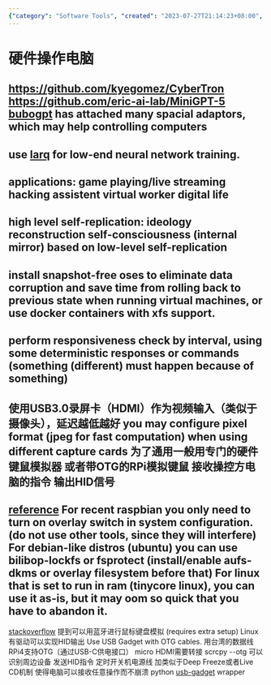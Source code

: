 ```yaml
---
{"category": "Software Tools", "created": "2023-07-27T21:14:23+08:00", "date": "2023-07-27 21:14:23", "description": "This article explores the process of controlling computers using hardware operations and software tools. It covers various applications and methods, such as CyberTron, Larq, USB Gadget with OTG cables, Taiwan data cables, scrcpy, HID instructions, power management, Deep Freeze or Live CD mechanisms, and Python wrappers for usb-gadget.", "modified": "2023-10-18T17:38:20+08:00", "tags": ["computer control", "hardware operations", "software tools", "CyberTron", "Larq", "USB Gadget", "OTG cables"], "title": "Controlling Computers with Hardware Operations and Software Tools: A Comprehensive Guide"}
---
```

# 硬件操作电脑
https://github.com/kyegomez/CyberTron
https://github.com/eric-ai-lab/MiniGPT-5
[bubogpt](https://bubo-gpt.github.io/) has attached many spacial adaptors, which may help controlling computers
----
use [larq](https://github.com/larq/larq) for low-end neural network training.
----
applications:
game playing/live streaming
hacking
assistent
virtual worker
digital life
----
high level self-replication: ideology reconstruction
self-consciousness (internal mirror)
based on low-level self-replication
----
install snapshot-free oses to eliminate data corruption and save time from rolling back to previous state when running virtual machines, or use docker containers with xfs support.
----
perform responsiveness check by interval, using some deterministic responses or commands (something (different) must happen because of something)
----
使用USB3.0录屏卡（HDMI）作为视频输入（类似于摄像头），延迟越低越好
you may configure pixel format (jpeg for fast computation) when using different capture cards
为了通用一般用专门的硬件键鼠模拟器 或者带OTG的RPi模拟键鼠 接收操控方电脑的指令 输出HID信号
----
[reference](https://raspberrypi.stackexchange.com/questions/7101/raspberry-pi-live-boot-or-read-only-distro)
For recent raspbian you only need to turn on overlay switch in system configuration. (do not use other tools, since they will interfere)
For debian-like distros (ubuntu) you can use bilibop-lockfs or fsprotect (install/enable aufs-dkms or overlay filesystem before that)
For linux that is set to run in ram (tinycore linux), you can use it as-is, but it may oom so quick that you have to abandon it.
----
[stackoverflow](https://superuser.com/questions/1128365/simulate-usb-keyboard-from-machine#) 提到可以用蓝牙进行鼠标键盘模拟 (requires extra setup)
Linux有驱动可以实现HID输出
Use USB Gadget with OTG cables.
用台湾的数据线
RPi4支持OTG（通过USB-C供电接口） micro HDMI需要转接
scrcpy --otg 可以识别周边设备 发送HID指令
定时开关机电源线 加类似于Deep Freeze或者Live CD机制 使得电脑可以接收任意操作而不崩溃
python [usb-gadget](https://pypi.org/project/usb-gadget/) wrapper